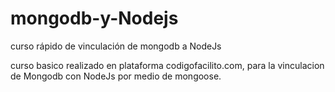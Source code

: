 # mongodb-y-Nodejs
curso rápido de vinculación de mongodb a NodeJs

curso basico realizado en plataforma codigofacilito.com, para la vinculacion de Mongodb con NodeJs por medio de mongoose.
